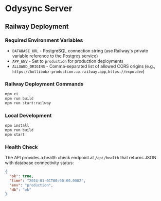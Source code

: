 # Odysync Server

## Railway Deployment

### Required Environment Variables

- `DATABASE_URL` - PostgreSQL connection string (use Railway's private variable reference to the Postgres service)
- `APP_ENV` - Set to `production` for production deployments
- `ALLOWED_ORIGINS` - Comma-separated list of allowed CORS origins (e.g., `https://hollibobz-production.up.railway.app,https://expo.dev`)

### Railway Deployment Commands

```bash
npm ci
npm run build
npm run start:railway
```

### Local Development

```bash
npm install
npm run build
npm start
```

### Health Check

The API provides a health check endpoint at `/api/health` that returns JSON with database connectivity status:

```json
{
  "ok": true,
  "time": "2024-01-01T00:00:00.000Z",
  "env": "production",
  "db": "ok"
}
```
